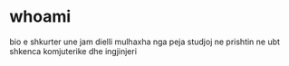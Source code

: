 # whoami
bio e shkurter
une jam dielli mulhaxha 
nga peja studjoj ne prishtin
ne ubt shkenca komjuterike dhe ingjinjeri
